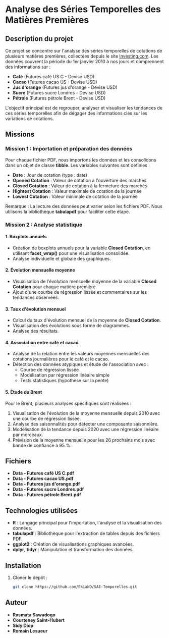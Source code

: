 # Analyse des Séries Temporelles des Matières Premières

## Description du projet
Ce projet se concentre sur l'analyse des séries temporelles de cotations de plusieurs matières premières, collectées depuis le site [Investing.com](https://www.investing.com). Les données couvrent la période du 1er janvier 2010 à nos jours et comprennent des informations sur :

- **Café** (Futures café US C - Devise USD)
- **Cacao** (Futures cacao US - Devise USD)
- **Jus d'orange** (Futures jus d'orange - Devise USD)
- **Sucre** (Futures sucre Londres - Devise USD)
- **Pétrole** (Futures pétrole Brent - Devise USD)

L'objectif principal est de regrouper, analyser et visualiser les tendances de ces séries temporelles afin de dégager des informations clés sur les variations de cotations.

## Missions

### Mission 1 : Importation et préparation des données
Pour chaque fichier PDF, nous importons les données et les consolidons dans un objet de classe **tibble**. Les variables suivantes sont définies :

- **Date** : Jour de cotation (type : date)
- **Opened Cotation** : Valeur de cotation à l'ouverture des marchés
- **Closed Cotation** : Valeur de cotation à la fermeture des marchés
- **Hightest Cotation** : Valeur maximale de cotation de la journée
- **Lowest Cotation** : Valeur minimale de cotation de la journée

Remarque : La lecture des données peut varier selon les fichiers PDF. Nous utilisons la bibliothèque **tabulapdf** pour faciliter cette étape.

### Mission 2 : Analyse statistique
#### 1. Boxplots annuels
- Création de boxplots annuels pour la variable **Closed Cotation**, en utilisant **facet_wrap()** pour une visualisation consolidée.
- Analyse individuelle et globale des graphiques.

#### 2. Évolution mensuelle moyenne
- Visualisation de l'évolution mensuelle moyenne de la variable **Closed Cotation** pour chaque matière première.
- Ajout d'une courbe de régression lissée et commentaires sur les tendances observées.

#### 3. Taux d'évolution mensuel
- Calcul du taux d'évolution mensuel de la moyenne de **Closed Cotation**.
- Visualisation des évolutions sous forme de diagrammes.
- Analyse des résultats.

#### 4. Association entre café et cacao
- Analyse de la relation entre les valeurs moyennes mensuelles des cotations journalières pour le café et le cacao.
- Détection des données atypiques et étude de l'association avec :
  - Courbe de régression lissée
  - Modélisation par régression linéaire simple
  - Tests statistiques (hypothèse sur la pente)

#### 5. Étude du Brent
Pour le Brent, plusieurs analyses spécifiques sont réalisées :
1. Visualisation de l'évolution de la moyenne mensuelle depuis 2010 avec une courbe de régression lissée.
2. Analyse des saisonnalités pour détecter une composante saisonnière.
3. Modélisation de la tendance depuis 2020 avec une régression linéaire par morceaux.
4. Prévision de la moyenne mensuelle pour les 26 prochains mois avec bande de confiance à 95 %.

## Fichiers

- **Data - Futures café US C.pdf**
- **Data - Futures cacao US.pdf**
- **Data - Futures jus d'orange.pdf**
- **Data - Futures sucre Londres.pdf**
- **Data - Futures pétrole Brent.pdf**

## Technologies utilisées
- **R** : Langage principal pour l'importation, l'analyse et la visualisation des données.
- **tabulapdf** : Bibliothèque pour l'extraction de tables depuis des fichiers PDF.
- **ggplot2** : Création de visualisations graphiques avancées.
- **dplyr**, **tidyr** : Manipulation et transformation des données.

## Installation
1. Cloner le dépôt :
   ```bash
   git clone https://github.com/EkiaND/SAE-Temporelles.git
   ```

## Auteur
- **Rasmata Sawadogo**
- **Courteney Saint-Hubert**
- **Sidy Diop**
- **Romain Lesueur**

